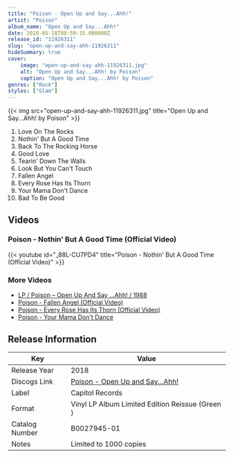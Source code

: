 ```yaml
---
title: "Poison - Open Up and Say...Ahh!"
artist: "Poison"
album_name: "Open Up and Say...Ahh!"
date: 2018-05-18T08:59:15.000000Z
release_id: "11926311"
slug: "open-up-and-say-ahh-11926311"
hideSummary: true
cover:
    image: "open-up-and-say-ahh-11926311.jpg"
    alt: "Open Up and Say...Ahh! by Poison"
    caption: "Open Up and Say...Ahh! by Poison"
genres: ["Rock"]
styles: ["Glam"]
---
```


{{< img src="open-up-and-say-ahh-11926311.jpg" title="Open Up and Say...Ahh! by Poison" >}}

<!-- section break -->

1. Love On The Rocks
2. Nothin' But A Good Time
3. Back To The Rocking Horse
4. Good Love
5. Tearin' Down The Walls
6. Look But You Can't Touch
7. Fallen Angel
8. Every Rose Has Its Thorn
9. Your Mama Don't Dance
10. Bad To Be Good

<!-- section break -->




## Videos
### Poison - Nothin' But A Good Time (Official Video)
{{< youtube id="_88L-CU7PD4" title="Poison - Nothin' But A Good Time (Official Video)" >}}<br>

### More Videos

- [LP / Poison – Open Up And Say ...Ahh! / 1988](https://www.youtube.com/watch?v=6PuKzJ5JXMY)
- [Poison - Fallen Angel (Official Video)](https://www.youtube.com/watch?v=AelpbAegA-4)
- [Poison - Every Rose Has Its Thorn (Official Video)](https://www.youtube.com/watch?v=j2r2nDhTzO4)
- [Poison - Your Mama Don't Dance](https://www.youtube.com/watch?v=aB5JRS6JOck)


## Release Information
|  Key           | Value                                                |
| ---------------| ---------------------------------------------------- |
| Release Year   | 2018                                   |
| Discogs Link   | [Poison - Open Up and Say...Ahh!](https://www.discogs.com/release/11926311-Poison-Open-Up-and-SayAhh) |
| Label          | Capitol Records |
| Format         | Vinyl LP Album Limited Edition Reissue (Green ) |
| Catalog Number | B0027945-01 |
| Notes | Limited to 1000 copies |
